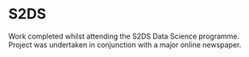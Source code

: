 # S2DS
Work completed whilst attending the S2DS Data Science programme. Project was undertaken in conjunction with a major online newspaper.
